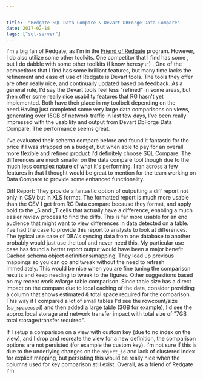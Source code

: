 ```yaml
---


title:  "Redgate SQL Data Compare & Devart DBForge Data Compare"
date: 2017-02-18
tags: ["sql-server"]
---
```


I'm a big fan of Redgate, as I'm in the [Friend of Redgate](http://www.red-gate.com/community/friends-of-rg) program. However, I do also utilize some other toolkits. One competitor that I find has some , but I do dabble with some other toolkits (I know heresy :-) . One of the competitors that I find has some brilliant features, but many time lacks the refinement and ease of use of Redgate is Devart tools. The tools they offer are often really nice, and continually updated based on feedback. As a general rule, I'd say the Devart tools feel less "refined" in some areas, but then offer some really nice usability features that RG hasn't yet implemented. Both have their place in my toolbelt depending on the need.Having just completed some very large data comparisons on views, generating over 15GB of network traffic in last few days, I've been really impressed with the usability and output from Devart DbForge Data Compare. The performance seems great.

I've evaluated their schema compare before and found it fantastic for the price if I was strapped on a budget, but when able to pay for an overall more flexible and refined product I'd definitely choose SQL Compare. The differences are much smaller on the data compare tool though due to the much less complex nature of what it's performing. I ran across a few features in that I thought would be great to mention for the team working on Data Compare to provide some enhanced functionality.

Diff Report: They provide a fantastic option of outputting a diff report not only in CSV but in XLS format. The formatted report is much more usable than the CSV I get from RG Data compare because they format, and apply bold to the _S and _T cells that actually have a difference, enabling a much easier review process to find the diffs. This is far more usable for an end audience that might want to view differences in data detected on a table. I've had the case to provide this report to analysts to look at differences. The typical use case of DBA's syncing data from one database to another probably would just use the tool and never need this. My particular use case has found a better report output would have been a major benefit.
Cached schema object definitions/mapping. They load up previous mappings so you can go and tweak without the need to refresh immediately. This would be nice when you are fine tuning the comparison results and keep needing to tweak to the figures.
Other suggestions based on my recent work w/large table comparison.
Since table size has a direct impact on the compare due to local caching of the data, consider providing a column that shows estimated & total space required for the comparison. This way if I compared a lot of small tables I'd see the rowcount/size (`sp_spaceused`) and then added a large table (3GB for example), I'd see the approx local storage and network transfer impact with total size of "7GB total storage/transfer required".

If I setup a comparison on a view with custom key (due to no index on the view), and I drop and recreate the view for a new definition, the comparison options are not persisted (for example the custom key). I'm not sure if this is due to the underlying changes on the `object_id` and lack of clustered index for explicit mapping, but persisting this would be really nice when the columns used for key comparison still exist.
Overall, as a friend of Redgate I'm

